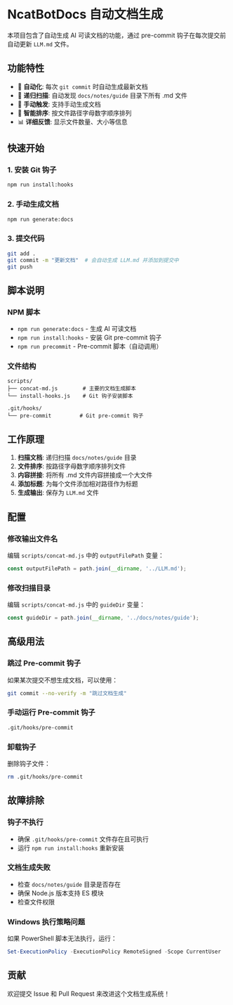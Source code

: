 # NcatBotDocs 自动文档生成

本项目包含了自动生成 AI 可读文档的功能，通过 pre-commit 钩子在每次提交前自动更新 `LLM.md` 文件。

## 功能特性

- 🚀 **自动化**: 每次 `git commit` 时自动生成最新文档
- 📝 **递归扫描**: 自动发现 `docs/notes/guide` 目录下所有 .md 文件
- 🔄 **手动触发**: 支持手动生成文档
- 🎯 **智能排序**: 按文件路径字母数字顺序排列
- 📊 **详细反馈**: 显示文件数量、大小等信息

## 快速开始

### 1. 安装 Git 钩子

```bash
npm run install:hooks
```

### 2. 手动生成文档

```bash
npm run generate:docs
```

### 3. 提交代码

```bash
git add .
git commit -m "更新文档"  # 会自动生成 LLM.md 并添加到提交中
git push
```

## 脚本说明

### NPM 脚本

- `npm run generate:docs` - 生成 AI 可读文档
- `npm run install:hooks` - 安装 Git pre-commit 钩子
- `npm run precommit` - Pre-commit 脚本（自动调用）

### 文件结构

```
scripts/
├── concat-md.js        # 主要的文档生成脚本
└── install-hooks.js    # Git 钩子安装脚本

.git/hooks/
└── pre-commit         # Git pre-commit 钩子
```

## 工作原理

1. **扫描文档**: 递归扫描 `docs/notes/guide` 目录
2. **文件排序**: 按路径字母数字顺序排列文件
3. **内容拼接**: 将所有 .md 文件内容拼接成一个大文件
4. **添加标题**: 为每个文件添加相对路径作为标题
5. **生成输出**: 保存为 `LLM.md` 文件

## 配置

### 修改输出文件名

编辑 `scripts/concat-md.js` 中的 `outputFilePath` 变量：

```javascript
const outputFilePath = path.join(__dirname, '../LLM.md');
```

### 修改扫描目录

编辑 `scripts/concat-md.js` 中的 `guideDir` 变量：

```javascript
const guideDir = path.join(__dirname, '../docs/notes/guide');
```

## 高级用法

### 跳过 Pre-commit 钩子

如果某次提交不想生成文档，可以使用：

```bash
git commit --no-verify -m "跳过文档生成"
```

### 手动运行 Pre-commit 钩子

```bash
.git/hooks/pre-commit
```

### 卸载钩子

删除钩子文件：

```bash
rm .git/hooks/pre-commit
```

## 故障排除

### 钩子不执行

- 确保 `.git/hooks/pre-commit` 文件存在且可执行
- 运行 `npm run install:hooks` 重新安装

### 文档生成失败

- 检查 `docs/notes/guide` 目录是否存在
- 确保 Node.js 版本支持 ES 模块
- 检查文件权限

### Windows 执行策略问题

如果 PowerShell 脚本无法执行，运行：

```powershell
Set-ExecutionPolicy -ExecutionPolicy RemoteSigned -Scope CurrentUser
```

## 贡献

欢迎提交 Issue 和 Pull Request 来改进这个文档生成系统！